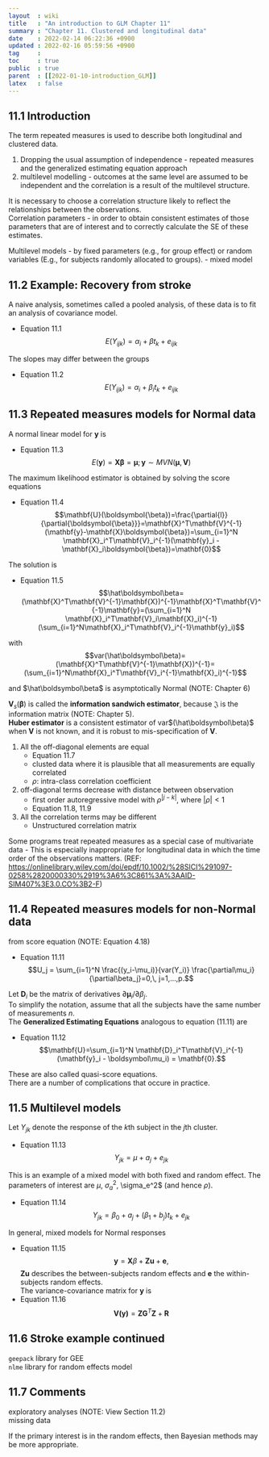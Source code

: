 ```yaml
---
layout  : wiki
title   : "An introduction to GLM Chapter 11"
summary : "Chapter 11. Clustered and longitudinal data"
date    : 2022-02-14 06:22:36 +0900
updated : 2022-02-16 05:59:56 +0900
tag     : 
toc     : true
public  : true
parent  : [[2022-01-10-introduction_GLM]]
latex   : false
---
```


## 11.1 Introduction

The term repeated measures is used to describe both longitudinal and clustered data.  
1) Dropping the usual assumption of independence - repeated measures and the generalized estimating equation approach
2) multilevel modelling - outcomes at the same level are assumed to be independent and the correlation is a result of the multilevel structure.

It is necessary to choose a correlation structure likely to reflect the relationships between the observations.  
Correlation parameters - in order to obtain consistent estimates of those parameters that are of interest and to correctly calculate the SE of these estimates.  

Multilevel models - by fixed parameters (e.g., for group effect) or random variables (E.g., for subjects randomly allocated to groups). - mixed model  

## 11.2 Example: Recovery from stroke

A naive analysis, sometimes called a pooled analysis, of these data is to fit an analysis of covariance model.  
* Equation 11.1  
$$E(Y_{ijk}) = \alpha_i + \beta t_k + e_{ijk}$$

The slopes may differ between the groups  
* Equation 11.2  
$$E(Y_{ijk}) = \alpha_i + \beta_i t_k + e_{ijk}$$

## 11.3 Repeated measures models for Normal data

A normal linear model for $\mathbf{y}$ is  
* Equation 11.3
$$E(\mathbf{y}) = \mathbf{X}\boldsymbol{\beta} = \boldsymbol{\mu};\, \mathbf{y}\sim MVN(\boldsymbol{\mu}, \mathbf{V})$$

The maximum likelihood estimator is obtained by solving the score equations  
* Equation 11.4
$$\mathbf{U}(\boldsymbol{\beta})=\frac{\partial{l}}{\partial{\boldsymbol{\beta}}}=\mathbf{X}^T\mathbf{V}^{-1}(\mathbf{y}-\mathbf{X}\boldsymbol{\beta})=\sum_{i=1}^N \mathbf{X}_i^T\mathbf{V}_i^{-1}(\mathbf{y}_i - \mathbf{X}_i\boldsymbol{\beta})=\mathbf{0}$$

The solution is  
* Equation 11.5
$$\hat\boldsymbol\beta=(\mathbf{X}^T\mathbf{V}^{-1}\mathbf{X})^{-1}\mathbf{X}^T\mathbf{V}^{-1}\mathbf{y}=(\sum_{i=1}^N \mathbf{X}_i^T\mathbf{V}_i\mathbf{X}_i)^{-1}(\sum_{i=1}^N\mathbf{X}_i^T\mathbf{V}_i^{-1}\mathbf{y}_i)$$

with  
$$var(\hat\boldsymbol\beta)=(\mathbf{X}^T\mathbf{V}^{-1}\mathbf{X})^{-1}=(\sum_{i=1}^N\mathbf{X}_i^T\mathbf{V}_i^{-1}\mathbf{X}_i)^{-1}$$

and $\hat\boldsymbol\beta$ is asymptotically Normal (NOTE: Chapter 6)  

$\mathbf{V}_s(\boldsymbol\beta)$ is called the **information sandwich estimator**, because $\mathfrak{J}$ is the information matrix (NOTE: Chapter 5).  
**Huber estimator** is a consistent estimator of var$(\hat\boldsymbol\beta)$ when $\mathbf{V}$ is not known, and it is robust to mis-specification of $\mathbf{V}$.  

1. All the off-diagonal elements are equal  
   * Equation 11.7
   * clusted data where it is plausible that all measurements are equally correlated
   * $\rho$: intra-class correlation coefficient
2. off-diagonal terms decrease with distance between observation  
   * first order autoregressive model with $\rho^{|j-k|}$, where $|\rho|<1$
   * Equation 11.8, 11.9
3. All the correlation terms may be different  
   * Unstructured correlation matrix

Some programs treat repeated measures as a special case of multivariate data - This is especially inappropriate for longitudinal data in which the time order of the observations matters. (REF: https://onlinelibrary.wiley.com/doi/epdf/10.1002/%28SICI%291097-0258%2820000330%2919%3A6%3C861%3A%3AAID-SIM407%3E3.0.CO%3B2-F)

## 11.4 Repeated measures models for non-Normal data

from score equation (NOTE: Equation 4.18)  
* Equation 11.11
$$U_j = \sum_{i=1}^N \frac{(y_i-\mu_i)}{var(Y_i)} \frac{\partial\mu_i}{\partial\beta_j}=0,\, j=1,...,p.$$

Let $\mathbf{D}_i$ be the matrix of derivatives $\partial\boldsymbol\mu_i/\partial\beta_j$.  
To simplify the notation, assume that all the subjects have the same number of measurements $n$.  
The **Generalized Estimating Equations** analogous to equation (11.11) are  

* Equation 11.12
$$\mathbf{U}=\sum_{i=1}^N \mathbf{D}_i^T\mathbf{V}_i^{-1}(\mathbf{y}_i - \boldsymbol\mu_i) = \mathbf{0}.$$

These are also called quasi-score equations.  
There are a number of complications that occure in practice.  

## 11.5 Multilevel models

Let $Y_{jk}$ denote the response of the $k$th subject in the $j$th cluster.  
* Equation 11.13
$$Y_{jk} = \mu+a_j+e_{jk}$$

This is an example of a mixed model with both fixed and random effect. The parameters of interest are $\mu$, $\sigma_a^2$, \sigma_e^2$ (and hence $\rho$).  
* Equation 11.14
$$Y_{jk} = \beta_0 + a_j + (\beta_1+b_j)t_k + e_{jk}$$

In general, mixed models for Normal responses  
* Equation 11.15
$$\mathbf{y} = \mathbf{X}\beta + \mathbf{Zu} + \mathbf{e},$$
$\mathbf{Zu}$ describes the between-subjects random effects and $\mathbf{e}$ the within-subjects random effects.  
The variance-covariance matrix for $\mathbf{y}$ is  
* Equation 11.16
$$\mathbf{V(y)}=\mathbf{ZG}^T\mathbf{Z}+\mathbf{R}$$

## 11.6 Stroke example continued

`geepack` library for GEE  
`nlme` library for random effects model  

## 11.7 Comments

exploratory analyses (NOTE: View Section 11.2)  
missing data  

If the primary interest is in the random effects, then Bayesian methods may be more appropriate.
